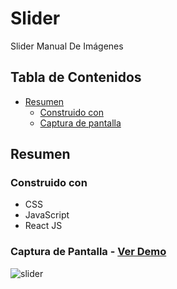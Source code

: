 # Slider
Slider Manual De Imágenes
## Tabla de Contenidos
- [Resumen](#resumen)
  - [Construido con](#construido-con)
  - [Captura de pantalla](#captura-de-pantalla)
## Resumen
### Construido con
- CSS
- JavaScript
- React JS
### Captura de Pantalla - [Ver Demo](https://hernan11.github.io/slider/)
![slider](https://user-images.githubusercontent.com/26915529/211581902-a02a5b2b-8464-4b5a-ad57-e9441d6aaa0c.JPG)
